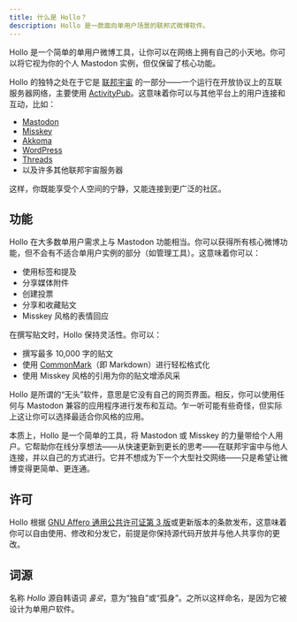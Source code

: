 ```yaml
---
title: 什么是 Hollo？
description: Hollo 是一款面向单用户场景的联邦式微博软件。
---
```


Hollo 是一个简单的单用户微博工具，让你可以在网络上拥有自己的小天地。你可以将它视为你的个人 Mastodon 实例，但仅保留了核心功能。

Hollo 的独特之处在于它是 [联邦宇宙](https://www.theverge.com/24063290/fediverse-explained-activitypub-social-media-open-protocol) 的一部分——一个运行在开放协议上的互联服务器网络，主要使用 [ActivityPub](https://activitypub.rocks/)。这意味着你可以与其他平台上的用户连接和互动，比如：

- [Mastodon](https://joinmastodon.org/zh)
- [Misskey](https://misskey-hub.net/cn/)
- [Akkoma](https://akkoma.social/)
- [WordPress](https://cn.wordpress.org/)
- [Threads](https://www.threads.net/)
- 以及许多其他联邦宇宙服务器

这样，你既能享受个人空间的宁静，又能连接到更广泛的社区。

功能
----

Hollo 在大多数单用户需求上与 Mastodon 功能相当。你可以获得所有核心微博功能，但不会有不适合单用户实例的部分（如管理工具）。这意味着你可以：

- 使用标签和提及
- 分享媒体附件
- 创建投票
- 分享和收藏贴文
- Misskey 风格的表情回应

在撰写贴文时，Hollo 保持灵活性。你可以：

- 撰写最多 10,000 字的贴文
- 使用 [CommonMark](https://commonmark.org/)（即 Markdown）进行轻松格式化
- 使用 Misskey 风格的引用为你的贴文增添风采

Hollo 是所谓的“无头”软件，意思是它没有自己的网页界面。相反，你可以使用任何与 Mastodon 兼容的应用程序进行发布和互动。乍一听可能有些奇怪，但实际上这让你可以选择最适合你风格的应用。

本质上，Hollo 是一个简单的工具，将 Mastodon 或 Misskey 的力量带给个人用户。它帮助你在线分享想法——从快速更新到更长的思考——在联邦宇宙中与他人连接，并以自己的方式进行。它并不想成为下一个大型社交网络——只是希望让微博变得更简单、更连通。

许可
----

Hollo 根据 [GNU Affero 通用公共许可证第 3 版](https://www.gnu.org/licenses/agpl-3.0.zh-cn.html)或更新版本的条款发布，这意味着你可以自由使用、修改和分发它，前提是你保持源代码开放并与他人共享你的更改。

词源
----

名称 *Hollo* 源自韩语词 *홀로*，意为“独自”或“孤身”。之所以这样命名，是因为它被设计为单用户软件。
